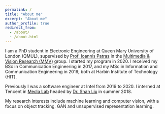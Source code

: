 ```yaml
---
permalink: /
title: "About me"
excerpt: "About me"
author_profile: true
redirect_from: 
  - /about/
  - /about.html
---
```


I am a PhD student in Electronic Engineering at Queen Mary University of London (QMUL), supervised by [Prof. Ioannis Patras](https://sites.google.com/view/ioannispatras/home) in the [Multimedia & Vision Research (MMV)](http://mmv.eecs.qmul.ac.uk/) group. I started my program in 2020. I received my BSc in Communication Engineering in 2017, and my MSc in Information and Communication Engineering in 2019, both at Harbin Institute of Technology (HIT).

Previously I was a software engineer at Intel from 2019 to 2020. I interned at Tencent in [Media Lab](https://avlab.qq.com/) headed by [Dr. Shan Liu](https://scholar.google.com/citations?user=bdBZ43wAAAAJ&hl=en) in summer 2018.

My research interests include machine learning and computer vision, with a focus on object tracking, GAN and unsupervised representation learning.
